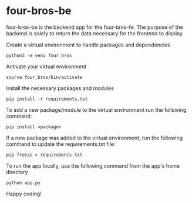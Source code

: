 # four-bros-be

four-bros-be is the backend app for the four-bros-fe. The purpose of the backend is solely to return
the data necessary for the frontend to display.

Create a virtual environment to handle packages and dependencies
```
python3 -m venv four_bros
```

Activate your virtual environment
```
source four_bros/bin/activate
```

Install the necessary packages and modules
```
pip install -r requirements.txt
```

To add a new package/module to the virtual environment run the following command:
```
pip install <package>
```

If a new package was added to the virtual environment, run the following command to update the requirements.txt file:
```
pip freeze > requirements.txt
```


To run the app locally, use the following command from the app's home directory
```
python app.py
```

Happy coding!
